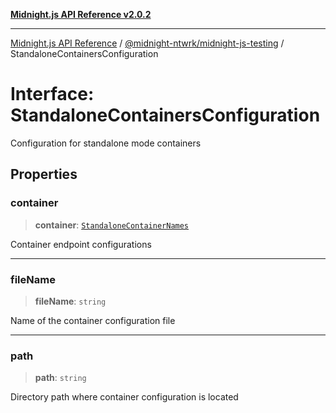 [**Midnight.js API Reference v2.0.2**](../../../README.md)

***

[Midnight.js API Reference](../../../packages.md) / [@midnight-ntwrk/midnight-js-testing](../README.md) / StandaloneContainersConfiguration

# Interface: StandaloneContainersConfiguration

Configuration for standalone mode containers

## Properties

### container

> **container**: [`StandaloneContainerNames`](StandaloneContainerNames.md)

Container endpoint configurations

***

### fileName

> **fileName**: `string`

Name of the container configuration file

***

### path

> **path**: `string`

Directory path where container configuration is located
